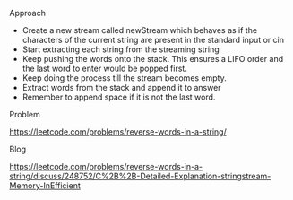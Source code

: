 

Approach

*    Create a new stream called newStream which behaves as if the characters of the current string are present in the standard 
     input or cin
*   Start extracting each string from the streaming string
*    Keep pushing the words onto the stack. This ensures a LIFO order and the last word to enter would be popped first.
*    Keep doing the process till the stream becomes empty.
*    Extract words from the stack and append it to answer
*    Remember to append space if it is not the last word.

Problem

https://leetcode.com/problems/reverse-words-in-a-string/

Blog

https://leetcode.com/problems/reverse-words-in-a-string/discuss/248752/C%2B%2B-Detailed-Explanation-stringstream-Memory-InEfficient  
